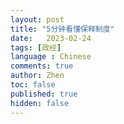 ```yaml
---
layout: post
title: "5分钟看懂保释制度"
date:   2023-02-24
tags: [政经]
language : Chinese
comments: true
author: Zhen
toc: false
published: true
hidden: false
---
```


<!--stackedit_data:
eyJoaXN0b3J5IjpbLTMxNjg4NTY3XX0=
-->